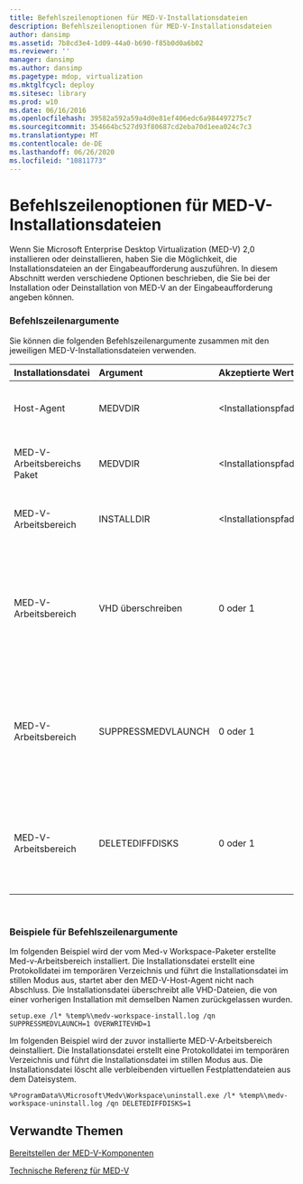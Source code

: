 ```yaml
---
title: Befehlszeilenoptionen für MED-V-Installationsdateien
description: Befehlszeilenoptionen für MED-V-Installationsdateien
author: dansimp
ms.assetid: 7b8cd3e4-1d09-44a0-b690-f85b0d0a6b02
ms.reviewer: ''
manager: dansimp
ms.author: dansimp
ms.pagetype: mdop, virtualization
ms.mktglfcycl: deploy
ms.sitesec: library
ms.prod: w10
ms.date: 06/16/2016
ms.openlocfilehash: 39582a592a59a4d0e81ef406edc6a984497275c7
ms.sourcegitcommit: 354664bc527d93f80687cd2eba70d1eea024c7c3
ms.translationtype: MT
ms.contentlocale: de-DE
ms.lasthandoff: 06/26/2020
ms.locfileid: "10811773"
---
```

# Befehlszeilenoptionen für MED-V-Installationsdateien


Wenn Sie Microsoft Enterprise Desktop Virtualization (MED-V) 2,0 installieren oder deinstallieren, haben Sie die Möglichkeit, die Installationsdateien an der Eingabeaufforderung auszuführen. In diesem Abschnitt werden verschiedene Optionen beschrieben, die Sie bei der Installation oder Deinstallation von MED-V an der Eingabeaufforderung angeben können.

### Befehlszeilenargumente

Sie können die folgenden Befehlszeilenargumente zusammen mit den jeweiligen MED-V-Installationsdateien verwenden.

<table style="width:100%;">
<colgroup>
<col width="16%" />
<col width="16%" />
<col width="16%" />
<col width="16%" />
<col width="16%" />
<col width="16%" />
</colgroup>
<thead>
<tr class="header">
<th align="left">Installationsdatei</th>
<th align="left">Argument</th>
<th align="left">Akzeptierte Werte</th>
<th align="left">Typ</th>
<th align="left">Beschreibung</th>
<th align="left">Standard</th>
</tr>
</thead>
<tbody>
<tr class="odd">
<td align="left"><p>Host-Agent</p></td>
<td align="left"><p>MEDVDIR</p></td>
<td align="left"><p>&lt;Installationspfad&gt;</p></td>
<td align="left"><p>Installation</p></td>
<td align="left"><p>Installiertes Verzeichnis ändern</p></td>
<td align="left"><p>Die Installation wechselt zu Programme\Microsoft Enterprise Desktop Virtualization.</p></td>
</tr>
<tr class="even">
<td align="left"><p>MED-V-Arbeitsbereichs Paket</p></td>
<td align="left"><p>MEDVDIR</p></td>
<td align="left"><p>&lt;Installationspfad&gt;</p></td>
<td align="left"><p>Installation</p></td>
<td align="left"><p>Installiertes Verzeichnis ändern</p></td>
<td align="left"><p>Die Installation wechselt zu Programme\Microsoft Enterprise Desktop Virtualization.</p></td>
</tr>
<tr class="odd">
<td align="left"><p>MED-V-Arbeitsbereich</p></td>
<td align="left"><p>INSTALLDIR</p></td>
<td align="left"><p>&lt;Installationspfad&gt;</p></td>
<td align="left"><p>Installation</p></td>
<td align="left"><p>Installiertes Verzeichnis ändern</p></td>
<td align="left"><p>Die Installation geht zu ProgramData\Microsoft\Medv\Workspace.</p></td>
</tr>
<tr class="even">
<td align="left"><p>MED-V-Arbeitsbereich</p></td>
<td align="left"><p>VHD überschreiben</p></td>
<td align="left"><p>0 oder 1</p></td>
<td align="left"><p>Installation</p></td>
<td align="left"><p>Fehler bei der Installation, wenn VHD vorhanden ist (0) oder vorhandene VHD überschrieben wird (1).</p></td>
<td align="left"><p>Overwrite tritt nicht auf, und die Installation schlägt fehl, wenn bereits eine virtuelle Festplatte (VHD) vorhanden ist.</p></td>
</tr>
<tr class="odd">
<td align="left"><p>MED-V-Arbeitsbereich</p></td>
<td align="left"><p>SUPPRESSMEDVLAUNCH</p></td>
<td align="left"><p>0 oder 1</p></td>
<td align="left"><p>Installation</p></td>
<td align="left"><p>Starten Sie (0) oder starten Sie (1) med-v nach der Installation von Med-v Workspace nicht.</p></td>
<td align="left"><p>Wenn der Med-v-Arbeitsbereich mit der Benutzeroberfläche (UI) installiert wurde, steuert ein Kontrollkästchen auf der <strong> Seite fertig stellen, </strong> ob Med-v gestartet werden soll.</p></td>
</tr>
<tr class="even">
<td align="left"><p>MED-V-Arbeitsbereich</p></td>
<td align="left"><p>DELETEDIFFDISKS</p></td>
<td align="left"><p>0 oder 1</p></td>
<td align="left"><p>Deinstallation</p></td>
<td align="left"><p>Von MED-V erstellte virtuelle Festplatten beibehalten (0) oder löschen (1)</p></td>
<td align="left"><p>Keine virtuellen Festplatten werden gelöscht.</p></td>
</tr>
</tbody>
</table>

 

### Beispiele für Befehlszeilenargumente

Im folgenden Beispiel wird der vom Med-v Workspace-Paketer erstellte Med-v-Arbeitsbereich installiert. Die Installationsdatei erstellt eine Protokolldatei im temporären Verzeichnis und führt die Installationsdatei im stillen Modus aus, startet aber den MED-V-Host-Agent nicht nach Abschluss. Die Installationsdatei überschreibt alle VHD-Dateien, die von einer vorherigen Installation mit demselben Namen zurückgelassen wurden.

``` syntax
setup.exe /l* %temp%\medv-workspace-install.log /qn SUPPRESSMEDVLAUNCH=1 OVERWRITEVHD=1
```

Im folgenden Beispiel wird der zuvor installierte MED-V-Arbeitsbereich deinstalliert. Die Installationsdatei erstellt eine Protokolldatei im temporären Verzeichnis und führt die Installationsdatei im stillen Modus aus. Die Installationsdatei löscht alle verbleibenden virtuellen Festplattendateien aus dem Dateisystem.

``` syntax
%ProgramData%\Microsoft\Medv\Workspace\uninstall.exe /l* %temp%\medv-workspace-uninstall.log /qn DELETEDIFFDISKS=1
```

## Verwandte Themen


[Bereitstellen der MED-V-Komponenten](deploy-the-med-v-components.md)

[Technische Referenz für MED-V](technical-reference-for-med-v.md)

 

 





